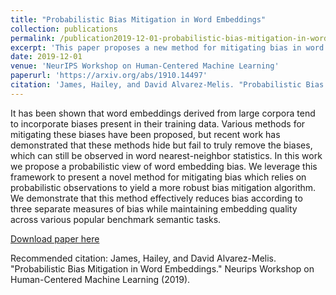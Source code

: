 ```yaml
---
title: "Probabilistic Bias Mitigation in Word Embeddings"
collection: publications
permalink: /publication2019-12-01-probabilistic-bias-mitigation-in-word-embeddings
excerpt: 'This paper proposes a new method for mitigating bias in word embeddings that leverages the probabilistic nature of word embedding algorithms.'
date: 2019-12-01
venue: 'NeurIPS Workshop on Human-Centered Machine Learning'
paperurl: 'https://arxiv.org/abs/1910.14497'
citation: 'James, Hailey, and David Alvarez-Melis. "Probabilistic Bias Mitigation in Word Embeddings." Neurips Workshop on Human-Centered Machine Learning (2019).'
---
```


It has been shown that word embeddings derived from large corpora tend to incorporate biases present in their training data. Various methods for mitigating these biases have been proposed, but recent work has demonstrated that these methods hide but fail to truly remove the biases, which can still be observed in word nearest-neighbor statistics. In this work we propose a probabilistic view of word embedding bias. We leverage this framework to present a novel method for mitigating bias which relies on probabilistic observations to yield a more robust bias mitigation algorithm. We demonstrate that this method effectively reduces bias according to three separate measures of bias while maintaining embedding quality across various popular benchmark semantic tasks.

[Download paper here](https://arxiv.org/pdf/1910.14497)

Recommended citation: James, Hailey, and David Alvarez-Melis. "Probabilistic Bias Mitigation in Word Embeddings." Neurips Workshop on Human-Centered Machine Learning (2019).

